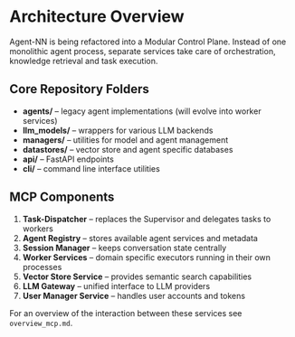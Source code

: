 # Architecture Overview

Agent-NN is being refactored into a Modular Control Plane. Instead of one monolithic agent process, separate services take care of orchestration, knowledge retrieval and task execution.

## Core Repository Folders

- **agents/** – legacy agent implementations (will evolve into worker services)
- **llm_models/** – wrappers for various LLM backends
- **managers/** – utilities for model and agent management
- **datastores/** – vector store and agent specific databases
- **api/** – FastAPI endpoints
- **cli/** – command line interface utilities

## MCP Components

1. **Task-Dispatcher** – replaces the Supervisor and delegates tasks to workers
2. **Agent Registry** – stores available agent services and metadata
3. **Session Manager** – keeps conversation state centrally
4. **Worker Services** – domain specific executors running in their own processes
5. **Vector Store Service** – provides semantic search capabilities
6. **LLM Gateway** – unified interface to LLM providers
7. **User Manager Service** – handles user accounts and tokens

For an overview of the interaction between these services see `overview_mcp.md`.
